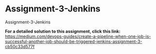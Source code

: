 # Assignment-3-Jenkins
Assignment-3-Jenkins

**For a detailed solution to this assignment, click this link:** https://medium.com/devops-guides/create-a-pipeline-when-one-job-is-successful-another-job-should-be-triggered-jenkins-assignment-3-cb50c33d577f
